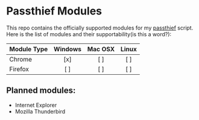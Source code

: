 # Passthief Modules
This repo contains the officially supported modules for my [passthief](https://github.com/sadboyzvone/passthief) script.<br />
Here is the list of modules and their supportability(is this a word?):

| Module Type | Windows | Mac OSX | Linux |
| ----------- |:-------:|:-------:|:-----:|
| Chrome      | [x]     | [ ]     | [ ]   |
| Firefox     | [ ]     | [ ]     | [ ]   |

## Planned modules:
- Internet Explorer
- Mozilla Thunderbird
